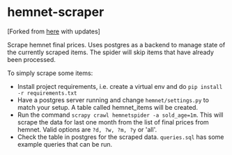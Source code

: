 # hemnet-scraper

[Forked from [here](https://github.com/thrawny/hemnet-scraper) with updates]

Scrape hemnet final prices. Uses postgres as a backend to manage state of the currently scraped items. The spider will skip items that have already been processed.

To simply scrape some items:
* Install project requirements, i.e. create a virtual env and do `pip install -r requirements.txt`
* Have a postgres server running and change `hemnet/settings.py` to match your setup. A table called hemnet_items will be created.
* Run the command `scrapy crawl hemnetspider -a sold_age=1m`. This will scrape the data for last one month from the list of final prices from hemnet.
Valid options are `?d, ?w, ?m, ?y` or 'all'.
* Check the table in postgres for the scraped data. `queries.sql` has some example queries that can be run.

